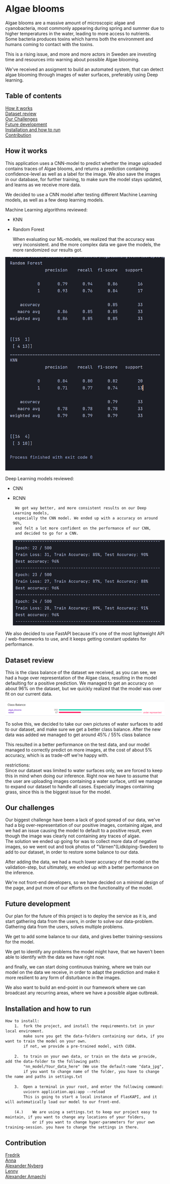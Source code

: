 # Algae blooms

Algae blooms are a massive amount of 
microscopic algae and cyanobacteria, 
most commonly appearing during spring 
and summer due to higher temperatures in the water, 
leading to more access to nutrients.  
Some bacteria produces toxins which harms both the environment 
and humans coming to contact with the toxins.

This is a rising issue, and more and more actors in Sweden are investing 
time and resources into warning about possible Algae blooming.

We've received an assigment to build an automated system, that can detect algae blooming through images of water surfaces, preferably using Deep learning.
## Table of contents

[How it works](#howitworks)  
[Dataset review](#Dataset)  
[Our Challenges](#challenges)  
[Future development](#Future_development)  
[Installation and how to run](#install)  
[Contribution](#credits)  


<div id="howitworks"/>

## How it works
 This application uses a CNN-model to predict whether the image uploaded contains traces of Algae blooms, and returns a prediction containing confidence-level as well as a label for the image.
We also save the images in our database, for further training, to make sure the model stays updated, and learns as we receive more data.

We decided to use a CNN model after testing different Machine Learning models, as well as a few deep learning models.   
   
Machine Learning algorithms reviewed:
 - KNN
 - Random Forest  
   

      When evaluating our ML-models, we realized that the accuracy was very inconsistent. 
      and the more complex data we gave the models, the more randomized our results got.
 
![img_1.png](application/static/img_1.png)


Deep Learning models reviewed:
 - CNN
 - RCNN
 
        We got way better, and more consistent results on our Deep Learning models, 
        especially the CNN model. We ended up with a accuracy on around 96%,
        and felt a lot more confident on the performance of our CNN, 
        and decided to go for a CNN.
    ![img.png](application/static/img.png)


We also decided to use FastAPI because it's one of the most lightweight
API / web-frameworks to use, and it keeps getting constant updates for performance.

<div id="Dataset"/>

## Dataset review

This is the class balance of the dataset we received, as you can see, we had a huge over representation of the Algae class, 
resulting in the model defaulting for a positive prediction. We managed to get an accuracy on about 96% on the dataset, 
but we quickly realized that the model was over fit on our current data.

![img_2.png](application/static/img_2.png)


To solve this, we decided to take our own pictures of water surfaces to add to our dataset, 
and make sure we get a better class balance. After the new data was added we managed to get around 45% / 55% class balance

This resulted in a better performance on the test data, and our model managed to correctly predict on more images, 
at the cost of about 5% accuracy, which is as trade-off we're happy with.

restrictions:  
Since our dataset was limited to water surfaces only, we are forced to keep this in mind when doing our inference. 
Right now we have to assume that the user are uploading images containing a water surface, until we manage to expand our
dataset to handle all cases. Especially images containing grass, since this is the biggest
issue for the model. 


<div id="challenges"/>

## Our challenges
Our biggest challenge have been a lack of good spread of our data, we've had a big over-representation 
of our positive images, containing algae, and we had an issue causing the model to default to 
a positive result, even though the image was clearly not containing any traces of algae.  
The solution we ended up going for was to collect more data of negative images, so we went out and took photos of "Värnen"(Lidköping-Sweden) to add to our dataset, in order to restore some balance to our data.

After adding the data, we had a much lower accuracy of the model on the validation-step, but ultimately, we ended up with a better performance on the inference.

We're not front-end developers, so we have decided on a minimal design of the page, and put more of our efforts on the functionality of the model. 

<div id="Future_development"/>

## Future development

Our plan for the future of this project is to deploy the service as it is, and start gathering data from the users, in order to solve our data-problem.
Gathering data from the users, solves multiple problems.

We get to add some balance to our data, and gives better training-sessions for the model.

We get to identify any problems the model might have, that we haven't been able to 
identify with the data we have right now.

and finally, we can start doing continuous training, 
where we train our model on the data we receive, in order to adapt the prediction and make it more resilient to any form of disturbance in the images.

We also want to build an end-point in our framework 
where we can broadcast any recurring areas, where we have a possible algae outbreak.



<div id="install"/>

## Installation and how to run
<!-- Add a REQUIREMENTS.TXT-->
    How to install:
        1.  fork the project, and install the requirements.txt in your local enviroment.
            make sure you get the data-folders containing our data, if you want to train the model on your own.
            if not, we provide a pre-trained model, with CUDA.
        
        2.  to train on your own data, or train on the data we provide, add the data-folder to the following path:
            "nn_model/Your_data_here" (We use the default-name "data_jpg", 
            if you want to change name of the folder, you have to change the name and paths in settings.txt
        
        3.  Open a terminal in your root, and enter the following command:
            uvicorn application.api:app --reload
            This is going to start a local instance of FlasKAPI, and it will automatically load our model to our front-end.
        
        (4.)    We are using a settings.txt to keep our project easy to maintain, if you want to change any locations of your folders,
                or if you want to change hyper-parameters for your own training-session. you have to change the settings in there.


<div id="credits"/>

## Contribution
[Fredrik](https://github.com/Fredstrom)  
[Anna](https://github.com/QueeenAnna)  
[Alexander Nyberg](https://github.com/aanyberg)  
[Lenny](https://github.com/lennyrydweissner)  
[Alexander Amaechi](https://github.com/AlexanderAmaechi)  


